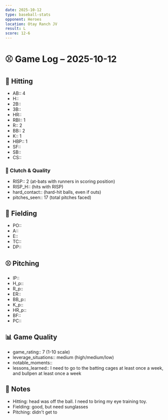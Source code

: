 ```yaml
---
date: 2025-10-12
type: baseball-stats
opponent: Heroes
location: Otay Ranch JV
result: L
score: 12-6
---
```


# ⚾️ Game Log – 2025-10-12

## 🥎 Hitting
- AB:: 4
- H::
- 2B::
- 3B::
- HR::
- RBI:: 1
- R:: 2
- BB:: 2
- K:: 1
- HBP:: 1
- SF::
- SB::
- CS::

### 🎯 Clutch & Quality
- RISP:: 2 (at-bats with runners in scoring position)
- RISP_H:: (hits with RISP)
- hard_contact:: (hard-hit balls, even if outs)
- pitches_seen:: 17 (total pitches faced) 

## 🧤 Fielding
- PO:: 
- A:: 
- E:: 
- TC:: 
- DP:: 

## ⚾️ Pitching
- IP::
- H_p::
- R_p::
- ER::
- BB_p::
- K_p::
- HR_p::
- BF::
- PC:: 

## 📊 Game Quality
- game_rating:: 7 (1-10 scale)
- leverage_situations:: medium (high/medium/low)
- notable_moments::
- lessons_learned:: I need to go to the batting cages at least once a week, and bullpen at least once a week

## 📝 Notes
- Hitting: head was off the ball. I need to bring my eye training toy.
- Fielding: good, but need sunglasses
- Pitching: didn't get to